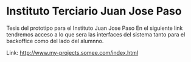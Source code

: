 # Instituto Terciario Juan Jose Paso
Tesis del prototipo para el Instituto Juan Jose Paso
En el siguiente link tendremos acceso a lo que sera las interfaces del sistema tanto para el backoffice como del lado del alumnno.

Link: http://www.my-projects.somee.com/index.html

